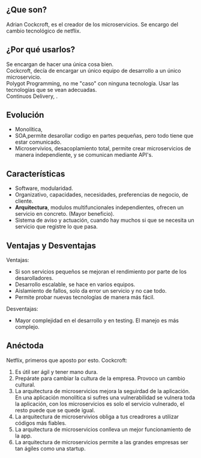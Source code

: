 ## ¿Que son?
Adrian Cockcroft, es el creador de los microservicios.
Se encargo del cambio tecnológico de netflix.

## ¿Por qué usarlos?
Se encargan de hacer una única cosa bien.
<br>Cockcroft, decía de encargar un único equipo de desarrollo a un único microservicio.
<br>Polygot Programming, no me "caso" con ninguna tecnología. Usar las tecnologías que se vean adecuadas.
<br>Continuos Delivery, .

## Evolución
+ Monolítica, 
+ SOA,permite desarollar codigo en partes pequeñas, pero todo tiene que estar comunicado.
+ Microservivios, desacoplamiento total, permite crear microservicios de manera independiente, y se comunican mediante API's.

## Características
+ Software, modularidad.
+ Organizativo, capacidades, necesidades, preferencias de negocio, de cliente.
+ **Arquitectura**, modulos multifuncionales independientes, ofrecen un servicio en concreto. (Mayor beneficio).
+ Sistema de aviso y actuación, cuando hay muchos si que se necesita un servicio que registre lo que pasa.

## Ventajas y Desventajas
Ventajas:
+ Si son servicios pequeños se mejoran el rendimiento por parte de los desarolladores.
+ Desarrollo escalable, se hace en varios equipos.
+ Aislamiento de fallos, solo da error un servicio y no cae todo.
+ Permite probar nuevas tecnologías de manera más fácil.

Desventajas:
+ Mayor complejidad en el desarrollo y en testing. El manejo es más complejo.

## Anéctoda
Netflix, primeros que aposto por esto.
Cockcroft:
1. Es útil ser ágil y tener mano dura.
2. Prepárate para cambiar la cultura de la empresa. Provoco un cambio cultural.
3. La arquitectura de microservicios mejora la seguirdad de la aplicación.
<br>En una aplicación monolítica si sufres una vulnerabilidad se vulnera toda la aplicación, con los microservicios es solo el servicio vulnerado, el resto puede que se quede igual.
4. La arquitectura de microservivios obliga a tus creadrores a utilizar códigos más fiables.
5. La arquitectura de microservicios conlleva un mejor funcionamiento de la app.
6. La arquitectura de microservicios permite a las grandes empresas ser tan ágiles como una startup.